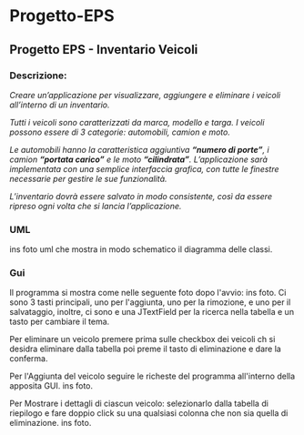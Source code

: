 # Progetto-EPS
## Progetto EPS - Inventario Veicoli

### Descrizione:
*Creare un’applicazione per visualizzare, aggiungere e eliminare i veicoli*
*all’interno di un inventario.*

*Tutti i veicoli sono caratterizzati da marca, modello e targa.*
*I veicoli possono essere di 3 categorie: automobili, camion e moto.*

*Le automobili hanno la caratteristica aggiuntiva **“numero di porte”**, i camion*
***“portata carico”** e le moto **“cilindrata”**.*
*L’applicazione sarà implementata con una semplice interfaccia grafica,*
*con tutte le finestre necessarie per gestire le sue funzionalità.*

*L’inventario dovrà essere salvato in modo consistente, così*
*da essere ripreso ogni volta che si lancia l’applicazione.*

### UML
ins foto
uml che mostra in modo schematico il diagramma delle classi.

### Gui
Il programma si mostra come nelle seguente foto dopo l'avvio:
ins foto.
Ci sono 3 tasti principali, uno per l'aggiunta, uno per la rimozione, e uno per il salvataggio, inoltre,
ci sono e una JTextField per la ricerca nella tabella e un tasto per cambiare il tema.

Per eliminare un veicolo premere prima sulle checkbox dei veicoli ch si desidra eliminare dalla tabella poi preme il tasto di eliminazione e dare la conferma.

Per l'Aggiunta del veicolo seguire le richeste del programma all'interno della apposita GUI.
ins foto.

Per Mostrare i dettagli di ciascun veicolo: selezionarlo dalla tabella di riepilogo e fare doppio click su una qualsiasi colonna che non sia quella di eliminazione.
ins foto.
